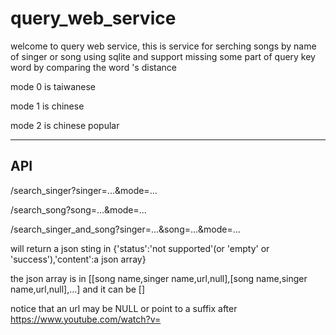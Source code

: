 # query_web_service

welcome to query web service, this is service for serching songs by name of singer or song using sqlite and support missing some part of query key word by comparing the word 's distance

mode 0 is taiwanese

mode 1 is chinese

mode 2 is chinese popular

-------------------------------------------
API
-
/search_singer?singer=...&mode=...

/search_song?song=...&mode=...

/search_singer_and_song?singer=...&song=...&mode=...

will return a json sting in {'status':'not supported'(or 'empty' or 'success'),'content':a json array}

the json array is in [[song name,singer name,url,null],[song name,singer name,url,null],...] and it can be []

notice that an url may be NULL or point to a suffix after https://www.youtube.com/watch?v=
